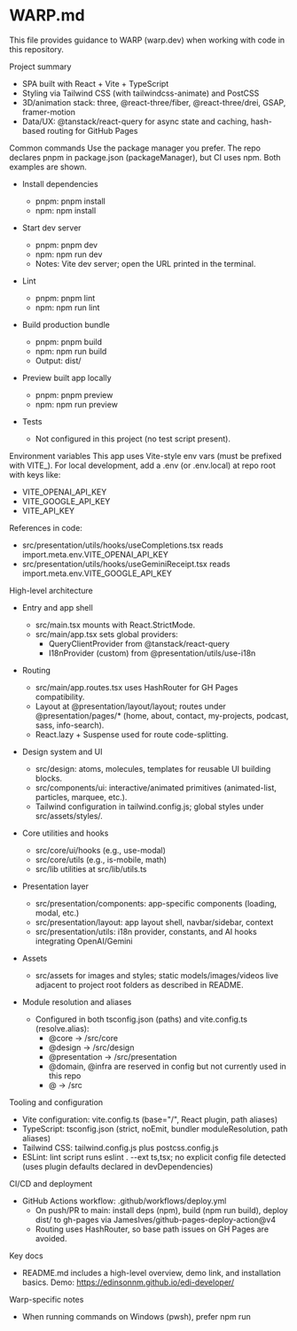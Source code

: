 # WARP.md

This file provides guidance to WARP (warp.dev) when working with code in this repository.

Project summary
- SPA built with React + Vite + TypeScript
- Styling via Tailwind CSS (with tailwindcss-animate) and PostCSS
- 3D/animation stack: three, @react-three/fiber, @react-three/drei, GSAP, framer-motion
- Data/UX: @tanstack/react-query for async state and caching, hash-based routing for GitHub Pages

Common commands
Use the package manager you prefer. The repo declares pnpm in package.json (packageManager), but CI uses npm. Both examples are shown.

- Install dependencies
  - pnpm: pnpm install
  - npm: npm install

- Start dev server
  - pnpm: pnpm dev
  - npm: npm run dev
  - Notes: Vite dev server; open the URL printed in the terminal.

- Lint
  - pnpm: pnpm lint
  - npm: npm run lint

- Build production bundle
  - pnpm: pnpm build
  - npm: npm run build
  - Output: dist/

- Preview built app locally
  - pnpm: pnpm preview
  - npm: npm run preview

- Tests
  - Not configured in this project (no test script present).

Environment variables
This app uses Vite-style env vars (must be prefixed with VITE_). For local development, add a .env (or .env.local) at repo root with keys like:
- VITE_OPENAI_API_KEY
- VITE_GOOGLE_API_KEY
- VITE_API_KEY

References in code:
- src/presentation/utils/hooks/useCompletions.tsx reads import.meta.env.VITE_OPENAI_API_KEY
- src/presentation/utils/hooks/useGeminiReceipt.tsx reads import.meta.env.VITE_GOOGLE_API_KEY

High-level architecture
- Entry and app shell
  - src/main.tsx mounts <App /> with React.StrictMode.
  - src/main/app.tsx sets global providers:
    - QueryClientProvider from @tanstack/react-query
    - I18nProvider (custom) from @presentation/utils/use-i18n

- Routing
  - src/main/app.routes.tsx uses HashRouter for GH Pages compatibility.
  - Layout at @presentation/layout/layout; routes under @presentation/pages/* (home, about, contact, my-projects, podcast, sass, info-search).
  - React.lazy + Suspense used for route code-splitting.

- Design system and UI
  - src/design: atoms, molecules, templates for reusable UI building blocks.
  - src/components/ui: interactive/animated primitives (animated-list, particles, marquee, etc.).
  - Tailwind configuration in tailwind.config.js; global styles under src/assets/styles/.

- Core utilities and hooks
  - src/core/ui/hooks (e.g., use-modal)
  - src/core/utils (e.g., is-mobile, math)
  - src/lib utilities at src/lib/utils.ts

- Presentation layer
  - src/presentation/components: app-specific components (loading, modal, etc.)
  - src/presentation/layout: app layout shell, navbar/sidebar, context
  - src/presentation/utils: i18n provider, constants, and AI hooks integrating OpenAI/Gemini

- Assets
  - src/assets for images and styles; static models/images/videos live adjacent to project root folders as described in README.

- Module resolution and aliases
  - Configured in both tsconfig.json (paths) and vite.config.ts (resolve.alias):
    - @core -> /src/core
    - @design -> /src/design
    - @presentation -> /src/presentation
    - @domain, @infra are reserved in config but not currently used in this repo
    - @ -> /src

Tooling and configuration
- Vite configuration: vite.config.ts (base="/", React plugin, path aliases)
- TypeScript: tsconfig.json (strict, noEmit, bundler moduleResolution, path aliases)
- Tailwind CSS: tailwind.config.js plus postcss.config.js
- ESLint: lint script runs eslint . --ext ts,tsx; no explicit config file detected (uses plugin defaults declared in devDependencies)

CI/CD and deployment
- GitHub Actions workflow: .github/workflows/deploy.yml
  - On push/PR to main: install deps (npm), build (npm run build), deploy dist/ to gh-pages via JamesIves/github-pages-deploy-action@v4
  - Routing uses HashRouter, so base path issues on GH Pages are avoided.

Key docs
- README.md includes a high-level overview, demo link, and installation basics. Demo: https://edinsonnm.github.io/edi-developer/

Warp-specific notes
- When running commands on Windows (pwsh), prefer npm run <script> or pnpm <script> as shown above.
- For any commands that depend on secrets, ensure Vite env vars are set via a local .env and never printed. Use environment variables rather than inline secrets.

